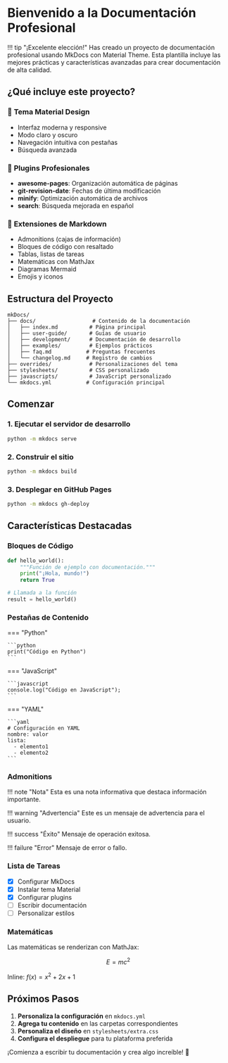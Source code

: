 # Bienvenido a la Documentación Profesional

!!! tip "¡Excelente elección!"
Has creado un proyecto de documentación profesional usando MkDocs con Material Theme. Esta plantilla incluye las mejores prácticas y características avanzadas para crear documentación de alta calidad.

## ¿Qué incluye este proyecto?

### 🎨 **Tema Material Design**

- Interfaz moderna y responsive
- Modo claro y oscuro
- Navegación intuitiva con pestañas
- Búsqueda avanzada

### 🔧 **Plugins Profesionales**

- **awesome-pages**: Organización automática de páginas
- **git-revision-date**: Fechas de última modificación
- **minify**: Optimización automática de archivos
- **search**: Búsqueda mejorada en español

### 📝 **Extensiones de Markdown**

- Admonitions (cajas de información)
- Bloques de código con resaltado
- Tablas, listas de tareas
- Matemáticas con MathJax
- Diagramas Mermaid
- Emojis y iconos

## Estructura del Proyecto

```
mkDocs/
├── docs/                  # Contenido de la documentación
│   ├── index.md          # Página principal
│   ├── user-guide/       # Guías de usuario
│   ├── development/      # Documentación de desarrollo
│   ├── examples/         # Ejemplos prácticos
│   ├── faq.md           # Preguntas frecuentes
│   └── changelog.md     # Registro de cambios
├── overrides/            # Personalizaciones del tema
├── stylesheets/          # CSS personalizado
├── javascripts/          # JavaScript personalizado
└── mkdocs.yml           # Configuración principal
```

## Comenzar

### 1. Ejecutar el servidor de desarrollo

```bash
python -m mkdocs serve
```

### 2. Construir el sitio

```bash
python -m mkdocs build
```

### 3. Desplegar en GitHub Pages

```bash
python -m mkdocs gh-deploy
```

## Características Destacadas

### Bloques de Código

```python title="ejemplo.py" linenums="1"
def hello_world():
    """Función de ejemplo con documentación."""
    print("¡Hola, mundo!")
    return True

# Llamada a la función
result = hello_world()
```

### Pestañas de Contenido

=== "Python"

    ```python
    print("Código en Python")
    ```

=== "JavaScript"

    ```javascript
    console.log("Código en JavaScript");
    ```

=== "YAML"

    ```yaml
    # Configuración en YAML
    nombre: valor
    lista:
      - elemento1
      - elemento2
    ```

### Admonitions

!!! note "Nota"
Esta es una nota informativa que destaca información importante.

!!! warning "Advertencia"
Este es un mensaje de advertencia para el usuario.

!!! success "Éxito"
Mensaje de operación exitosa.

!!! failure "Error"
Mensaje de error o fallo.

### Lista de Tareas

- [x] Configurar MkDocs
- [x] Instalar tema Material
- [x] Configurar plugins
- [ ] Escribir documentación
- [ ] Personalizar estilos

### Matemáticas

Las matemáticas se renderizan con MathJax:

$$
E = mc^2
$$

Inline: $f(x) = x^2 + 2x + 1$

## Próximos Pasos

1. **Personaliza la configuración** en `mkdocs.yml`
2. **Agrega tu contenido** en las carpetas correspondientes
3. **Personaliza el diseño** en `stylesheets/extra.css`
4. **Configura el despliegue** para tu plataforma preferida

¡Comienza a escribir tu documentación y crea algo increíble! 🚀
